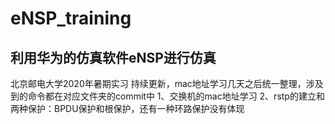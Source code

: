 # eNSP_training
## 利用华为的仿真软件eNSP进行仿真
北京邮电大学2020年暑期实习
持续更新，mac地址学习几天之后统一整理，涉及到的命令都在对应文件夹的commit中
1、交换机的mac地址学习
2、rstp的建立和两种保护：BPDU保护和根保护，还有一种环路保护没有体现
